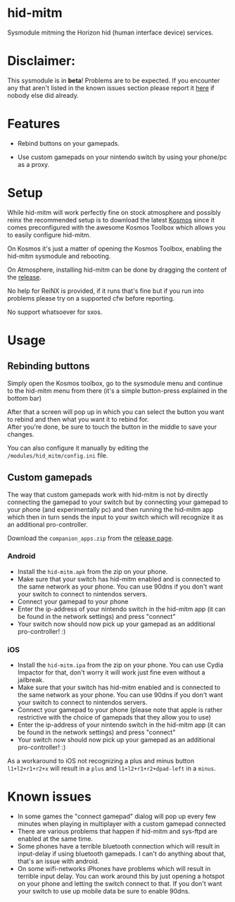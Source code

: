 # hid-mitm

Sysmodule mitming the Horizon hid (human interface device) services.

# Disclaimer:
This sysmodule is in **beta**! Problems are to be expected. If you encounter any that aren't listed in the known issues section please report it [here](https://github.com/jakibaki/hid-mitm/issues) if nobody else did already.


# Features
* Rebind buttons on your gamepads.

* Use custom gamepads on your nintendo switch by using your phone/pc as a proxy.

# Setup
While hid-mitm will work perfectly fine on stock atmosphere and possibly reinx the recommended setup is to download the latest [Kosmos](https://github.com/AtlasNX/Kosmos) since it comes preconfigured with the awesome Kosmos Toolbox which allows you to easily configure hid-mitm.

On Kosmos it's just a matter of opening the Kosmos Toolbox, enabling the hid-mitm sysmodule and rebooting.

On Atmosphere, installing hid-mitm can be done by dragging the content of the [release](https://github.com/jakibaki/hid-mitm/releases).

No help for ReiNX is provided, if it runs that's fine but if you run into problems please try on a supported cfw before reporting.

No support whatsoever for sxos.

# Usage
## Rebinding buttons
Simply open the Kosmos toolbox, go to the sysmodule menu and continue to the hid-mitm menu from there (it's a simple button-press explained in the bottom bar)

After that a screen will pop up in which you can select the button you want to rebind and then what you want it to rebind for.  
After you're done, be sure to touch the button in the middle to save your changes.

You can also configure it manually by editing the `/modules/hid_mitm/config.ini` file.

## Custom gamepads
The way that custom gamepads work with hid-mitm is not by directly connecting the gamepad to your switch but by connecting your gamepad to your phone (and experimentally pc) and then running the hid-mitm app which then in turn sends the input to your switch which will recognize it as an additional pro-controller.

Download the `companion_apps.zip` from the [release page](https://github.com/jakibaki/hid-mitm/releases).

### Android
* Install the `hid-mitm.apk` from the zip on your phone.
* Make sure that your switch has hid-mitm enabled and is connected to the same network as your phone. You can use 90dns if you don't want your switch to connect to nintendos servers.
* Connect your gamepad to your phone
* Enter the ip-address of your nintendo switch in the hid-mitm app (it can be found in the network settings) and press "connect"
* Your switch now should now pick up your gamepad as an additional pro-controller! :)

### iOS
* Install the `hid-mitm.ipa` from the zip on your phone. You can use Cydia Impactor for that, don't worry it will work just fine even without a jailbreak.
* Make sure that your switch has hid-mitm enabled and is connected to the same network as your phone. You can use 90dns if you don't want your switch to connect to nintendos servers.
* Connect your gamepad to your phone (please note that apple is rather restrictive with the choice of gamepads that they allow you to use)
* Enter the ip-address of your nintendo switch in the hid-mitm app (it can be found in the network settings) and press "connect"
* Your switch now should now pick up your gamepad as an additional pro-controller! :)

As a workaround to iOS not recognizing a plus and minus button `l1+l2+r1+r2+x` will result in a `plus` and `l1+l2+r1+r2+dpad-left` in a `minus`.

# Known issues

* In some games the "connect gamepad" dialog will pop up every few minutes when playing in multiplayer with a custom gamepad connected
* There are various problems that happen if hid-mitm and sys-ftpd are enabled at the same time.
* Some phones have a terrible bluetooth connection which will result in input-delay if using bluetooth gamepads. I can't do anything about that, that's an issue with android.
* On some wifi-networks iPhones have problems which will result in terrible input delay. You can work around this by just opening a hotspot on your phone and letting the switch connect to that. If you don't want your switch to use up mobile data be sure to enable 90dns.
